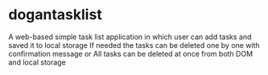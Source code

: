 # dogantasklist
A web-based simple task list application in which user can add tasks and saved it to local storage
If needed the tasks can be deleted one by one with confirmation message or
All tasks can be deleted at once from both DOM and local storage
